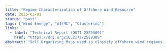 ```yaml
---
title: "Regime Characterization of Offshore Wind Resource"
date: 2025-02-01
status: "past"
tags: ["Wind Energy", "AI/ML", "Clustering"]
links:
  - label: "Technical Report (OSTI 2589309)"
    href: "https://doi.org/10.2172/2589309"
abstract: "Self-Organizing Maps used to classify offshore wind regimes and assess siting risk."
---
```

